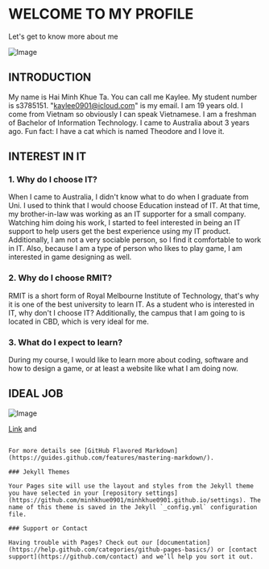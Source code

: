 # WELCOME TO MY PROFILE
Let's get to know more about me

![Image](src)

## INTRODUCTION
My name is Hai Minh Khue Ta. You can call me Kaylee. My student number is s3785151. "kaylee0901@icloud.com" is my email.
I am 19 years old. I come from Vietnam so obviously I can speak Vietnamese. I am a freshman of Bachelor of Information Technology.
I came to Australia about 3 years ago.
Fun fact: I have a cat which is named Theodore and I love it.

## INTEREST IN IT
  ### 1. Why do I choose IT?
  When I came to Australia, I didn't know what to do when I graduate from Uni. I used to think that I would choose Education instead of IT. At that time, my brother-in-law was working as an IT supporter for a small company. Watching him doing his work, I started to feel interested in being an IT support to help users get the best experience using my IT product. Additionally, I am not a very sociable person, so I find it comfortable to work in IT. Also, because I am a type of person who likes to play game, I am interested in game designing as well.
  ### 2. Why do I choose RMIT?
  RMIT is a short form of Royal Melbourne Institute of Technology, that's why it is one of the best university to learn IT. As a student who is interested in IT, why don't I choose IT? Additionally, the campus that I am going to is located in CBD, which is very ideal for me.
  ### 3. What do I expect to learn?
  During my course, I would like to learn more about coding, software and how to design a game, or at least a website like what I am doing now.
  

## IDEAL JOB
![Image](src)

[Link](url) and 
```

For more details see [GitHub Flavored Markdown](https://guides.github.com/features/mastering-markdown/).

### Jekyll Themes

Your Pages site will use the layout and styles from the Jekyll theme you have selected in your [repository settings](https://github.com/minhkhue0901/minhkhue0901.github.io/settings). The name of this theme is saved in the Jekyll `_config.yml` configuration file.

### Support or Contact

Having trouble with Pages? Check out our [documentation](https://help.github.com/categories/github-pages-basics/) or [contact support](https://github.com/contact) and we’ll help you sort it out.
